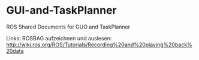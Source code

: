 # GUI-and-TaskPlanner
ROS  Shared Documents for GUO and TaskPlanner

Links:
ROSBAG aufzeichnen und auslesen:
http://wiki.ros.org/ROS/Tutorials/Recording%20and%20playing%20back%20data

